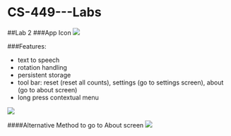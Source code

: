 # CS-449---Labs
##Lab 2
###App Icon
![](http://i.imgur.com/NPOaNYk.png)

###Features: 
- text to speech
- rotation handling
- persistent storage
- tool bar: reset (reset all counts), settings (go to settings screen), about (go to about screen)
- long press contextual menu

![](http://g.recordit.co/UclVcKN1k8.gif)

####Alternative Method to go to About screen
![](http://g.recordit.co/ZOsgKbkaeU.gif)
